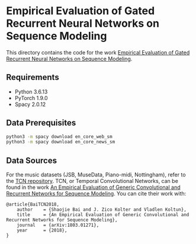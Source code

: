 # Empirical Evaluation of Gated Recurrent Neural Networks on Sequence Modeling

This directory contains the code for the work [Empirical Evaluation of Gated Recurrent Neural Networks on Sequence Modeling](https://arxiv.org/abs/1412.3555).

## Requirements
* Python 3.6.13
* PyTorch 1.9.0
* Spacy 2.0.12

## Data Prerequisites
```bash
python3 -m spacy download en_core_web_sm
python3 -m spacy download en_core_news_sm
```

## Data Sources
For the music datasets (JSB, MuseData, Piano-midi, Nottingham), refer to the [TCN repository](https://github.com/locuslab/TCN/tree/master/TCN/poly_music). TCN, or Temporal Convolutional Networks, can be found in the work [An Empirical Evaluation of Generic Convolutional and Recurrent Networks for Sequence Modeling](https://arxiv.org/abs/1803.01271). You can cite their work with:

```
@article{BaiTCN2018,
	author    = {Shaojie Bai and J. Zico Kolter and Vladlen Koltun},
	title     = {An Empirical Evaluation of Generic Convolutional and Recurrent Networks for Sequence Modeling},
	journal   = {arXiv:1803.01271},
	year      = {2018},
}
```

